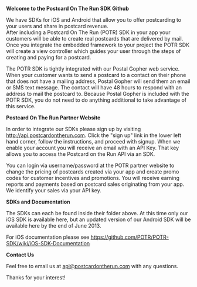 __Welcome to the Postcard On The Run SDK Github__

We have SDKs for iOS and Android that allow you to offer postcarding to your users and share in postcard revenue.  
After including a Postcard On The Run (POTR) SDK in your app your customers will be able to create real postcards 
that are delivered by mail. Once you integrate the embedded framework to your project the POTR SDK will 
create a view controller which guides your user through the steps of creating and paying for a postcard.

The POTR SDK is tightly integrated with our Postal Gopher web service. When your customer wants to 
send a postcard to a contact on their phone that does not have a mailing address, Postal Gopher will 
send them an email or SMS text message. The contact will have 48 hours to respond with an address 
to mail the postcard to. Because Postal Gopher is included with the POTR SDK, you do not need to do 
anything additional to take advantage of this service.


__Postcard On The Run Partner Website__

In order to integrate our SDKs please sign up by visiting http://api.postcardontherun.com. 
Click the "sign up" link in the lower left hand corner, follow the instructions, and proceed with signup.
When we enable your account you will receive an email with an API Key.  That key allows you to access the 
Postcard on the Run API via an SDK.

You can login via username/password at the POTR partner website to change the pricing of postcards created via your app 
and create promo codes for customer incentives and promotions.  You will receive earning reports and payments 
based on postcard sales originating from your app.  We identify your sales via your API key.

__SDKs and Documentation__

The SDKs can each be found inside their folder above.  At this time only our iOS SDK is available here, 
but an updated version of our Android SDK will be available here by the end of June 2013.

For iOS documentation please see https://github.com/POTR/POTR-SDK/wiki/iOS-SDK-Documentation 

__Contact Us__

Feel free to email us at api@postcardontherun.com with any questions.

Thanks for your interest!

